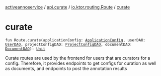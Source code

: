 [activeannoservice](../../index.md) / [api.curate](../index.md) / [io.ktor.routing.Route](index.md) / [curate](./curate.md)

# curate

`fun Route.curate(applicationConfig: `[`ApplicationConfig`](../../application/-application-config/index.md)`, userDAO: `[`UserDAO`](../../user/-user-d-a-o/index.md)`, projectConfigDAO: `[`ProjectConfigDAO`](../../config/-project-config-d-a-o/index.md)`, documentDAO: `[`DocumentDAO`](../../document/-document-d-a-o/index.md)`): `[`Unit`](https://kotlinlang.org/api/latest/jvm/stdlib/kotlin/-unit/index.html)

Curate routes are used by the frontend for users that are curators for a config. Therefore, it provides
endpoints to get configs for curation as well as documents, and endpoints to post the annotation results

